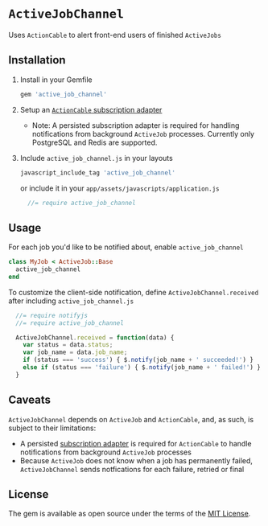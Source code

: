 # `ActiveJobChannel`
Uses `ActionCable` to alert front-end users of finished `ActiveJobs`

## Installation
1. Install in your Gemfile

    ```ruby
    gem 'active_job_channel'
    ```

2. Setup an [`ActionCable` subscription adapter](http://edgeguides.rubyonrails.org/action_cable_overview.html#subscription-adapter)
    * Note: A persisted subscription adapter is required for handling notifications
    from background `ActiveJob` processes. Currently only PostgreSQL and Redis
    are supported.

3. Include `active_job_channel.js` in your layouts

    ```ruby
    javascript_include_tag 'active_job_channel'
    ```

    or include it in your `app/assets/javascripts/application.js`

    ```javascript
      //= require active_job_channel
    ```

## Usage
For each job you'd like to be notified about, enable `active_job_channel`

```ruby
class MyJob < ActiveJob::Base
  active_job_channel
end
```

To customize the client-side notification, define `ActiveJobChannel.received`
after including `active_job_channel.js`

```javascript
  //= require notifyjs
  //= require active_job_channel

  ActiveJobChannel.received = function(data) {
    var status = data.status;
    var job_name = data.job_name;
    if (status === 'success') { $.notify(job_name + ' succeeded!') }
    else if (status === 'failure') { $.notify(job_name + ' failed!') }
  }
```

## Caveats
`ActiveJobChannel` depends on `ActiveJob` and `ActionCable`, and, as such, is
subject to their limitations:

* A persisted [subscription adapter](http://guides.rubyonrails.org/action_cable_overview.html#subscription-adapter)
is required for `ActionCable` to handle notifications from background 
`ActiveJob` processes
* Because `ActiveJob` does not know when a job has permanently failed, 
`ActiveJobChannel` sends notfications for each failure, retried or final

## License
The gem is available as open source under the terms of the [MIT License](http://opensource.org/licenses/MIT).
